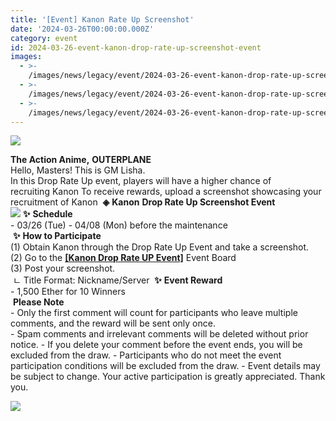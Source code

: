 ```yaml
---
title: '[Event] Kanon Rate Up Screenshot'
date: '2024-03-26T00:00:00.000Z'
category: event
id: 2024-03-26-event-kanon-drop-rate-up-screenshot-event
images:
  - >-
    /images/news/legacy/event/2024-03-26-event-kanon-drop-rate-up-screenshot-event/efafabfdb9ec4fc28ad31e883e89085c.webp
  - >-
    /images/news/legacy/event/2024-03-26-event-kanon-drop-rate-up-screenshot-event/4a372462c8784665bc3c347238ad6be4_002.webp
  - >-
    /images/news/legacy/event/2024-03-26-event-kanon-drop-rate-up-screenshot-event/a05779cb62634876a1bf63d7e98df0f5.webp
---
```


![](/images/news/legacy/event/2024-03-26-event-kanon-drop-rate-up-screenshot-event/efafabfdb9ec4fc28ad31e883e89085c.webp)  

**The Action Anime,** **OUTERPLANE**  
Hello, Masters! This is GM Lisha.  
In this Drop Rate Up event, players will have a higher chance of recruiting Kanon To receive rewards, upload a screenshot showcasing your recruitment of Kanon  **◈** **Kanon** **Drop Rate Up Screenshot Event  
![](/images/news/legacy/event/2024-03-26-event-kanon-drop-rate-up-screenshot-event/4a372462c8784665bc3c347238ad6be4_002.webp)** **✨** **Schedule**  
\- 03/26 (Tue) - 04/08 (Mon) before the maintenance  
 **✨** **How to Participate**  
(1) Obtain Kanon through the Drop Rate Up Event and take a screenshot.  
(2) Go to the **[\[Kanon Drop Rate UP Event\]](https://page.onstove.com/outerplane/en/list/127293)** Event Board  
(3) Post your screenshot.  
 ㄴ Title Format: Nickname/Server  **✨** **Event Reward**  
\- 1,500 Ether for 10 Winners  
 **Please Note**  
\- Only the first comment will count for participants who leave multiple comments, and the reward will be sent only once.  
\- Spam comments and irrelevant comments will be deleted without prior notice. - If you delete your comment before the event ends, you will be excluded from the draw. - Participants who do not meet the event participation conditions will be excluded from the draw. - Event details may be subject to change. Your active participation is greatly appreciated. Thank you.

![](/images/news/legacy/event/2024-03-26-event-kanon-drop-rate-up-screenshot-event/a05779cb62634876a1bf63d7e98df0f5.webp)
